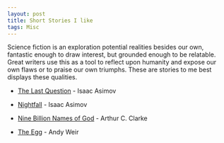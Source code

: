 ```yaml
---
layout: post
title: Short Stories I like
tags: Misc
---
```


Science fiction is an exploration potential realities besides our own, fantastic enough to draw interest, but grounded enough to be relatable.  Great writers use this as a tool to reflect upon humanity and expose our own flaws or to praise our own triumphs.  These are stories to me best displays these qualities.

- [The Last Question](http://downlode.org/Etext/last_question.html) - Isaac Asimov

- [Nightfall](http://www.astro.sunysb.edu/fwalter/AST389/TEXTS/Nightfall.htm) - Isaac Asimov

- [Nine Billion Names of God](http://downlode.org/Etext/nine_billion_names_of_god.html) - Arthur C. Clarke

- [The Egg](http://www.galactanet.com/oneoff/theegg_mod.html) - Andy Weir